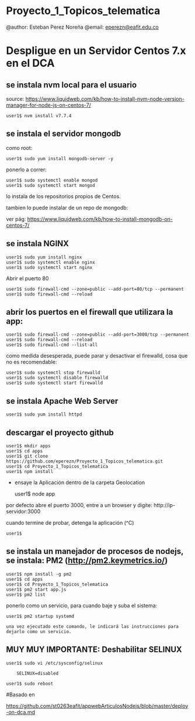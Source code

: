 # Proyecto_1_Topicos_telematica
@author: Esteban Perez Noreña
@email: eperezn@eafit.edu.co

# Despligue en un Servidor Centos 7.x en el DCA

## se instala nvm local para el usuario

source: https://www.liquidweb.com/kb/how-to-install-nvm-node-version-manager-for-node-js-on-centos-7/

    user1$ nvm install v7.7.4

## se instala el servidor mongodb

como root:

    user1$ sudo yum install mongodb-server -y

ponerlo a correr:

    user1$ sudo systemctl enable mongod
    user1$ sudo systemctl start mongod


lo instala de los repositorios propios de Centos.

tambien lo puede instalar de un repo de mongodb:

ver pág: https://www.liquidweb.com/kb/how-to-install-mongodb-on-centos-7/

## se instala NGINX

    user1$ sudo yum install nginx
    user1$ sudo systemctl enable nginx
    user1$ sudo systemctl start nginx

Abrir el puerto 80

    user1$ sudo firewall-cmd --zone=public --add-port=80/tcp --permanent
    user1$ sudo firewall-cmd --reload

## abrir los puertos en el firewall que utilizara la app:

    user1$ sudo firewall-cmd --zone=public --add-port=3000/tcp --permanent
    user1$ sudo firewall-cmd --reload
    user1$ sudo firewall-cmd --list-all

como medida desesperada, puede parar y desactivar el firewalld, cosa que no es recomendable:

    user1$ sudo systemctl stop firewalld   
    user1$ sudo systemctl disable firewalld
    user1$ sudo systemctl start firewalld

## se instala Apache Web Server

    user1$ sudo yum install httpd

## descargar el proyecto github

    user1$ mkdir apps
    user1$ cd apps
    user1$ git clone https://github.com/eperezn/Proyecto_1_Topicos_telematica.git
    user1$ cd Proyecto_1_Topicos_telematica
    user1$ npm install

* ensaye la Aplicación dentro de la carpeta Geolocation

    user1$ node app

por defecto abre el puerto 3000, entre a un browser y digite: http://ip-servidor:3000

cuando termine de probar, detenga la aplicación (^C)

    user1$

## se instala un manejador de procesos de nodejs, se instala: PM2 (http://pm2.keymetrics.io/)

    user1$ npm install -g pm2
    user1$ cd apps
    user1$ cd Proyecto_1_Topicos_telematica
    user1$ pm2 start app.js
    user1$ pm2 list

ponerlo como un servicio, para cuando baje y suba el sistema:    

    user1$ pm2 startup systemd

    una vez ejecutado este comando, le indicará las instrucciones para dejarlo como un servicio.

## MUY MUY IMPORTANTE: Deshabilitar SELINUX

    user1$ sudo vi /etc/sysconfig/selinux

        SELINUX=disabled

    user1$ sudo reboot      

#Basado en

https://github.com/st0263eafit/appwebArticulosNodejs/blob/master/deploy-on-dca.md
